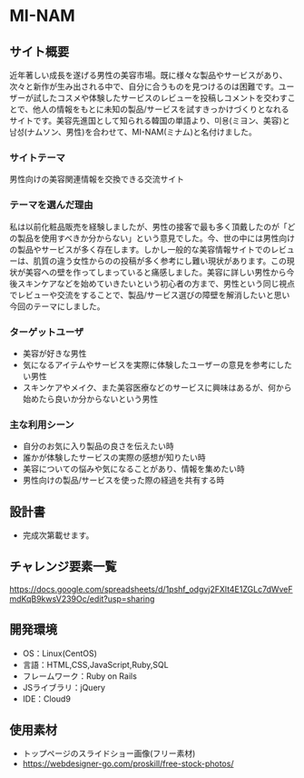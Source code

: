 # MI-NAM

## サイト概要
近年著しい成長を遂げる男性の美容市場。既に様々な製品やサービスがあり、次々と新作が生み出される中で、自分に合うものを見つけるのは困難です。ユーザーが試したコスメや体験したサービスのレビューを投稿しコメントを交わすことで、他人の情報をもとに未知の製品/サービスを試すきっかけづくりとなれるサイトです。美容先進国として知られる韓国の単語より、미용(ミヨン、美容)と남성(ナムソン、男性)を合わせて、MI-NAM(ミナム)と名付けました。

### サイトテーマ
男性向けの美容関連情報を交換できる交流サイト

### テーマを選んだ理由
私は以前化粧品販売を経験しましたが、男性の接客で最も多く頂戴したのが「どの製品を使用すべきか分からない」という意見でした。今、世の中には男性向けの製品やサービスが多く存在します。しかし一般的な美容情報サイトでのレビューは、肌質の違う女性からのの投稿が多く参考にし難い現状があります。この現状が美容への壁を作ってしまっていると痛感しました。美容に詳しい男性から今後スキンケアなどを始めていきたいという初心者の方まで、男性という同じ視点でレビューや交流をすることで、製品/サービス選びの障壁を解消したいと思い今回のテーマにしました。

### ターゲットユーザ
- 美容が好きな男性
- 気になるアイテムやサービスを実際に体験したユーザーの意見を参考にしたい男性
- スキンケアやメイク、また美容医療などのサービスに興味はあるが、何から始めたら良いか分からないという男性

### 主な利用シーン
- 自分のお気に入り製品の良さを伝えたい時
- 誰かが体験したサービスの実際の感想が知りたい時
- 美容についての悩みや気になることがあり、情報を集めたい時
- 男性向けの製品/サービスを使った際の経過を共有する時

## 設計書
- 完成次第載せます。

## チャレンジ要素一覧
https://docs.google.com/spreadsheets/d/1pshf_odgvj2FXlt4E1ZGLc7dWveFmdKqB9kwsV239Oc/edit?usp=sharing

## 開発環境
- OS：Linux(CentOS)
- 言語：HTML,CSS,JavaScript,Ruby,SQL
- フレームワーク：Ruby on Rails
- JSライブラリ：jQuery
- IDE：Cloud9

## 使用素材
- トップページのスライドショー画像(フリー素材)
- https://webdesigner-go.com/proskill/free-stock-photos/